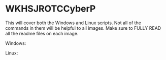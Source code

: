 # WKHSJROTCCyberP
This will cover both the Windows and Linux scripts. Not all of the commands in them will be helpful to all images. Make sure to FULLY READ all the readme files on each image. 








Windows:


















Linux:
